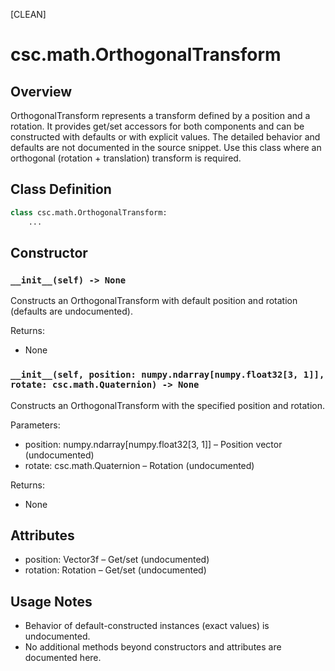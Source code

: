 [CLEAN]

# csc.math.OrthogonalTransform

## Overview
OrthogonalTransform represents a transform defined by a position and a rotation. It provides get/set accessors for both components and can be constructed with defaults or with explicit values. The detailed behavior and defaults are not documented in the source snippet. Use this class where an orthogonal (rotation + translation) transform is required.

## Class Definition
```python
class csc.math.OrthogonalTransform:
    ...
```

## Constructor

### `__init__(self) -> None`
Constructs an OrthogonalTransform with default position and rotation (defaults are undocumented).

Returns:
- None

### `__init__(self, position: numpy.ndarray[numpy.float32[3, 1]], rotate: csc.math.Quaternion) -> None`
Constructs an OrthogonalTransform with the specified position and rotation.

Parameters:
- position: numpy.ndarray[numpy.float32[3, 1]] – Position vector (undocumented)
- rotate: csc.math.Quaternion – Rotation (undocumented)

Returns:
- None

## Attributes
- position: Vector3f – Get/set (undocumented)
- rotation: Rotation – Get/set (undocumented)

## Usage Notes
- Behavior of default-constructed instances (exact values) is undocumented.
- No additional methods beyond constructors and attributes are documented here.

